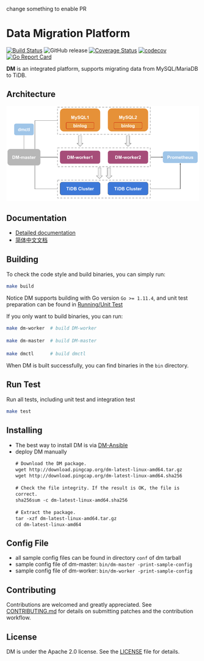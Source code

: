 change something to enable PR

# Data Migration Platform

[![Build Status](https://internal.pingcap.net/idc-jenkins/job/build_dm_multi_branch/job/master/badge/icon)](https://internal.pingcap.net/idc-jenkins/job/build_dm_multi_branch/job/master)
![GitHub release](https://img.shields.io/github/tag/pingcap/dm.svg)
[![Coverage Status](https://coveralls.io/repos/github/pingcap/dm/badge.svg)](https://coveralls.io/github/pingcap/dm)
[![codecov](https://codecov.io/gh/pingcap/dm/branch/master/graph/badge.svg)](https://codecov.io/gh/pingcap/dm)
[![Go Report Card](https://goreportcard.com/badge/github.com/pingcap/dm)](https://goreportcard.com/report/github.com/pingcap/dm)

**DM** is an integrated platform, supports migrating data from MySQL/MariaDB to TiDB.

## Architecture

![architecture](docs/media/dm-architecture.png)

## Documentation

* [Detailed documentation](https://pingcap.com/docs/tidb-data-migration/stable/)
* [简体中文文档](https://pingcap.com/docs-cn/tidb-data-migration/stable/)

## Building

To check the code style and build binaries, you can simply run:

```bash
make build
```

Notice DM supports building with Go version `Go >= 1.11.4`, and unit test preparation can be found in [Running/Unit Test](tests/README.md#Unit-Test)

If you only want to build binaries, you can run:
```bash
make dm-worker  # build DM-worker

make dm-master  # build DM-master

make dmctl      # build dmctl
``` 

When DM is built successfully, you can find binaries in the `bin` directory.

## Run Test

Run all tests, including unit test and integration test

```bash
make test
```

## Installing

* The best way to install DM is via [DM-Ansible](https://pingcap.com/docs/tools/dm/deployment/)
* deploy DM manually
  ```
  # Download the DM package.
  wget http://download.pingcap.org/dm-latest-linux-amd64.tar.gz
  wget http://download.pingcap.org/dm-latest-linux-amd64.sha256

  # Check the file integrity. If the result is OK, the file is correct.
  sha256sum -c dm-latest-linux-amd64.sha256

  # Extract the package.
  tar -xzf dm-latest-linux-amd64.tar.gz
  cd dm-latest-linux-amd64
  ```

## Config File

* all sample config files can be found in directory `conf` of dm tarball
* sample config file of dm-master: `bin/dm-master -print-sample-config`
* sample config file of dm-worker: `bin/dm-worker -print-sample-config`


## Contributing
Contributions are welcomed and greatly appreciated. See [CONTRIBUTING.md](./CONTRIBUTING.md)
for details on submitting patches and the contribution workflow.

## License
DM is under the Apache 2.0 license. See the [LICENSE](./LICENSE) file for details.
